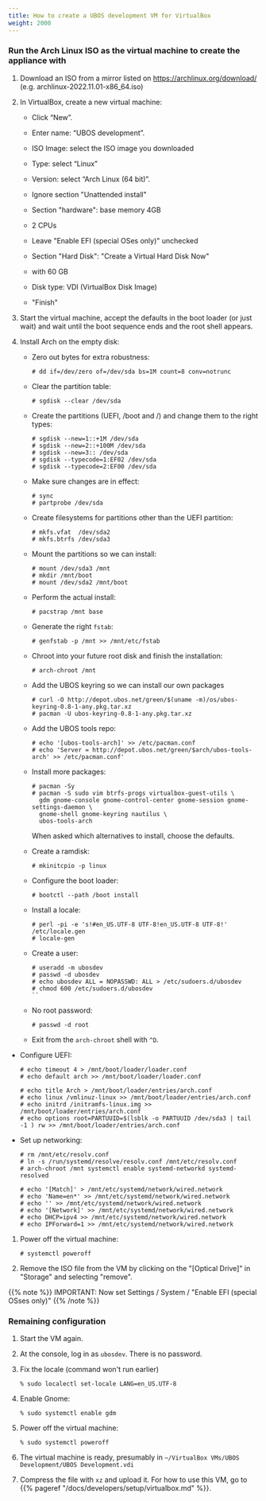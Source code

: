 ```yaml
---
title: How to create a UBOS development VM for VirtualBox
weight: 2000
---
```


### Run the Arch Linux ISO as the virtual machine to create the appliance with

1. Download an ISO from a mirror listed on https://archlinux.org/download/
   (e.g. archlinux-2022.11.01-x86_64.iso)

1. In VirtualBox, create a new virtual machine:

   * Click “New”.

   * Enter name: “UBOS development”.

   * ISO Image: select the ISO image you downloaded

   * Type: select “Linux”

   * Version: select “Arch Linux (64 bit)”.

   * Ignore section "Unattended install"

   * Section "hardware": base memory 4GB

   * 2 CPUs

   * Leave "Enable EFI (special OSes only)" unchecked

   * Section "Hard Disk": "Create a Virtual Hard Disk Now"

   * with 60 GB

   * Disk type: VDI (VirtualBox Disk Image)

   * "Finish"

1. Start the virtual machine, accept the defaults in the boot loader (or just wait)
   and wait until the boot sequence ends and the root shell appears.

1. Install Arch on the empty disk:

   * Zero out bytes for extra robustness:

     ```
     # dd if=/dev/zero of=/dev/sda bs=1M count=8 conv=notrunc
     ```

   * Clear the partition table:

     ```
     # sgdisk --clear /dev/sda
     ```

   * Create the partitions (UEFI, /boot and /) and change them to the right types:

     ```
     # sgdisk --new=1::+1M /dev/sda
     # sgdisk --new=2::+100M /dev/sda
     # sgdisk --new=3:: /dev/sda
     # sgdisk --typecode=1:EF02 /dev/sda
     # sgdisk --typecode=2:EF00 /dev/sda
     ```

   * Make sure changes are in effect:

     ```
     # sync
     # partprobe /dev/sda
     ```

   * Create filesystems for partitions other than the UEFI partition:

     ```
     # mkfs.vfat  /dev/sda2
     # mkfs.btrfs /dev/sda3
     ```

   * Mount the partitions so we can install:

     ```
     # mount /dev/sda3 /mnt
     # mkdir /mnt/boot
     # mount /dev/sda2 /mnt/boot
     ```

   * Perform the actual install:

     ```
     # pacstrap /mnt base
     ```

   * Generate the right `fstab`:

     ```
     # genfstab -p /mnt >> /mnt/etc/fstab
     ```

   * Chroot into your future root disk and finish the installation:

     ```
     # arch-chroot /mnt
     ```

   * Add the UBOS keyring so we can install our own packages

     ```
     # curl -O http://depot.ubos.net/green/$(uname -m)/os/ubos-keyring-0.8-1-any.pkg.tar.xz
     # pacman -U ubos-keyring-0.8-1-any.pkg.tar.xz
     ```

    * Add the UBOS tools repo:

      ```
      # echo '[ubos-tools-arch]' >> /etc/pacman.conf
      # echo 'Server = http://depot.ubos.net/green/$arch/ubos-tools-arch' >> /etc/pacman.conf'
      ```

    * Install more packages:

      ```
      # pacman -Sy
      # pacman -S sudo vim btrfs-progs virtualbox-guest-utils \
        gdm gnome-console gnome-control-center gnome-session gnome-settings-daemon \
        gnome-shell gnome-keyring nautilus \
        ubos-tools-arch
      ```

      When asked which alternatives to install, choose the defaults.

    * Create a ramdisk:

      ```
      # mkinitcpio -p linux
      ```

    * Configure the boot loader:

      ```
      # bootctl --path /boot install
      ```

    * Install a locale:

      ```
      # perl -pi -e 's!#en_US.UTF-8 UTF-8!en_US.UTF-8 UTF-8!' /etc/locale.gen
      # locale-gen
      ```

    * Create a user:

      ```
      # useradd -m ubosdev
      # passwd -d ubosdev
      # echo ubosdev ALL = NOPASSWD: ALL > /etc/sudoers.d/ubosdev
      # chmod 600 /etc/sudoers.d/ubosdev
      ``

    * No root password:

      ```
      # passwd -d root
      ```

    * Exit from the `arch-chroot` shell with `^D`.

  * Configure UEFI:

    ```
    # echo timeout 4 > /mnt/boot/loader/loader.conf
    # echo default arch >> /mnt/boot/loader/loader.conf

    # echo title Arch > /mnt/boot/loader/entries/arch.conf
    # echo linux /vmlinuz-linux >> /mnt/boot/loader/entries/arch.conf
    # echo initrd /initramfs-linux.img >> /mnt/boot/loader/entries/arch.conf
    # echo options root=PARTUUID=$(lsblk -o PARTUUID /dev/sda3 | tail -1 ) rw >> /mnt/boot/loader/entries/arch.conf
    ```

  * Set up networking:

    ```
    # rm /mnt/etc/resolv.conf
    # ln -s /run/systemd/resolve/resolv.conf /mnt/etc/resolv.conf
    # arch-chroot /mnt systemctl enable systemd-networkd systemd-resolved

    # echo '[Match]' > /mnt/etc/systemd/network/wired.network
    # echo 'Name=en*' >> /mnt/etc/systemd/network/wired.network
    # echo '' >> /mnt/etc/systemd/network/wired.network
    # echo '[Network]' >> /mnt/etc/systemd/network/wired.network
    # echo DHCP=ipv4 >> /mnt/etc/systemd/network/wired.network
    # echo IPForward=1 >> /mnt/etc/systemd/network/wired.network
    ```

1. Power off the virtual machine:

   ```
   # systemctl poweroff
   ```

1. Remove the ISO file from the VM by clicking on the "[Optical Drive]" in "Storage" and
   selecting "remove".

{{% note %}}
IMPORTANT: Now set Settings / System /  "Enable EFI (special OSses only)"
{{% /note %}}

### Remaining configuration

1. Start the VM again.

1. At the console, log in as `ubosdev`. There is no password.

1. Fix the locale (command won't run earlier)

   ```
   % sudo localectl set-locale LANG=en_US.UTF-8
   ```

1. Enable Gnome:

   ```
   % sudo systemctl enable gdm
   ```

1. Power off the virtual machine:

   ```
   % sudo systemctl poweroff
   ```

1. The virtual machine is ready, presumably in `~/VirtualBox VMs/UBOS Development/UBOS Development.vdi`

1. Compress the file with `xz` and upload it.
For how to use this VM, go to {{% pageref "/docs/developers/setup/virtualbox.md" %}}.
